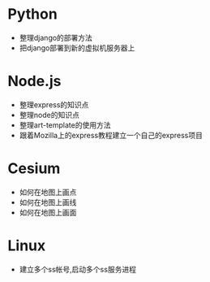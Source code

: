 # Python
- 整理django的部署方法
- 把django部署到新的虚拟机服务器上

# Node.js
- 整理express的知识点
- 整理node的知识点
- 整理art-template的使用方法
- 跟着Mozilla上的express教程建立一个自己的express项目

# Cesium
- 如何在地图上画点
- 如何在地图上画线
- 如何在地图上画面

# Linux
- 建立多个ss帐号,启动多个ss服务进程
